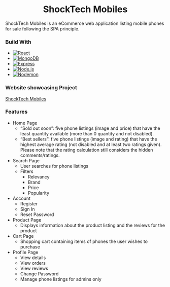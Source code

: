 <h1 align="center">ShockTech Mobiles</h1>

ShockTech Mobiles is an eCommerce web application listing mobile phones for sale following the SPA principle.

### Build With

* [![React][React.js]][React-url]
* [![MongoDB][MongoDb]][MongoDB-url]
* [![Express][Express]][Express-url]
* [![Node.js][Node.js]][Node-url]
* [![Nodemon][Nodemon]][Nodemon-url]

### Website showcasing Project

[ShockTech Mobiles](http://34.229.139.57:3000/)

### Features

- Home Page
  - “Sold out soon”: five phone listings (image and price) that have the least quantity available (more than 0 quantity and not disabled).
  - “Best sellers”: five phone listings (image and rating) that have the highest average rating (not disabled and at least two ratings given). Please note that the rating calculation still considers the hidden comments/ratings.
- Search Page
  - User searches for phone listings
  - Filters
    - Relevancy
    - Brand
    - Price
    - Popularity
- Account
  - Register
  - Sign In
  - Reset Password
- Product Page
  - Displays information about the product listing and the reviews for the product
- Cart Page
  - Shopping cart containing items of phones the user wishes to purchase
- Profile Page
  - View details
  - View orders
  - View reviews
  - Change Password
  - Manage phone listings for admins only

[React.js]: https://img.shields.io/badge/React-20232A?style=for-the-badge&logo=react&logoColor=61DAFB
[React-url]: https://reactjs.org/
[MongoDB]: https://img.shields.io/badge/MongoDB-242422?style=for-the-badge&logo=mongodb&logoColor=47A248
[MongoDB-url]: https://www.mongodb.com/
[Express]: https://img.shields.io/badge/Express-FFFFFF?style=for-the-badge&logo=express&logoColor=000000
[Express-url]: https://expressjs.com/
[Node.js]: https://img.shields.io/badge/Node.js-000000?style=for-the-badge&logo=node.js&logoColor=339933
[Node-url]: https://nodejs.org/en
[Nodemon]: https://img.shields.io/badge/Nodemon-000000?style=for-the-badge&logo=nodemon&logoColor=76D04B
[Nodemon-url]: https://nodemon.io/
